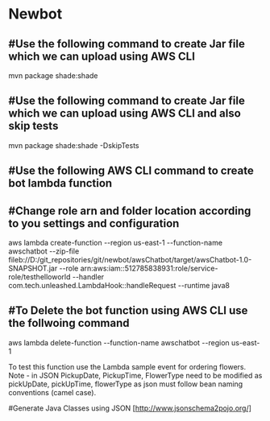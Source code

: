 # Newbot

#Use the following command to create Jar file which we can upload using AWS CLI
-------------------------------------------------------------------------------
mvn package shade:shade

#Use the following command to create Jar file which we can upload using AWS CLI and also skip tests
----------------------------------------------------------------------------------------------------
mvn package shade:shade -DskipTests

#Use the following AWS CLI command to create bot lambda function
-----------------------------------------------------------------
#Change role arn and folder location according to you settings and configuration
----------------------------------------------------------------------------------

aws lambda create-function --region us-east-1 --function-name awschatbot --zip-file fileb://D:/git_repositories/git/newbot/awsChatbot/target/awsChatbot-1.0-SNAPSHOT.jar --role arn:aws:iam::512785838931:role/service-role/testhelloworld --handler com.tech.unleashed.LambdaHook::handleRequest --runtime java8


#To Delete the bot function using AWS CLI use the follwoing command
--------------------------------------------------------------------------
aws lambda delete-function  --function-name awschatbot  --region us-east-1


To test this function use the Lambda sample event for ordering flowers. Note - in JSON PickupDate, PickupTime, FlowerType need to be modified as pickUpDate, pickUpTime, flowerType as json must follow bean naming conventions (camel case).


#Generate Java Classes using JSON [http://www.jsonschema2pojo.org/]
